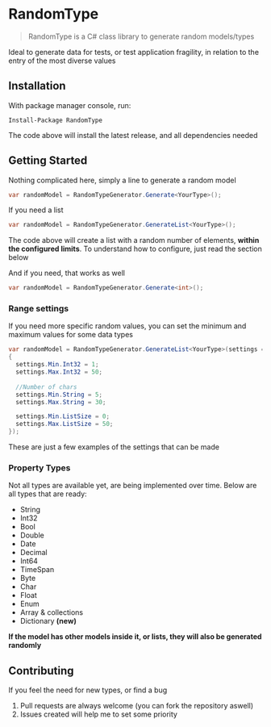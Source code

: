 # RandomType
> RandomType is a C# class library to generate random models/types

Ideal to generate data for tests, or test application fragility, in relation to the entry of the most diverse values

## Installation

With package manager console, run:

```shell
Install-Package RandomType
```

The code above will install the latest release, and all dependencies needed

## Getting Started

Nothing complicated here, simply a line to generate a random model

```cs
var randomModel = RandomTypeGenerator.Generate<YourType>();
```

If you need a list
```cs
var randomModel = RandomTypeGenerator.GenerateList<YourType>();
```
The code above will create a list with a random number of elements, **within the configured limits**. To understand how to configure, just read the section below

And if you need, that works as well
```cs
var randomModel = RandomTypeGenerator.Generate<int>();
```

### Range settings

If you need more specific random values, you can set the minimum and maximum values for some data types

```cs
var randomModel = RandomTypeGenerator.GenerateList<YourType>(settings =>
{
  settings.Min.Int32 = 1;
  settings.Max.Int32 = 50;
				
  //Number of chars
  settings.Min.String = 5;
  settings.Max.String = 30;

  settings.Min.ListSize = 0;
  settings.Max.ListSize = 50;
});
```

These are just a few examples of the settings that can be made

### Property Types

Not all types are available yet, are being implemented over time. Below are all types that are ready:
* String
* Int32
* Bool
* Double
* Date
* Decimal
* Int64
* TimeSpan
* Byte
* Char
* Float
* Enum
* Array & collections
* Dictionary **(new)**

**If the model has other models inside it, or lists, they will also be generated randomly**

## Contributing

If you feel the need for new types, or find a bug
1. Pull requests are always welcome (you can fork the repository aswell)
2. Issues created will help me to set some priority
